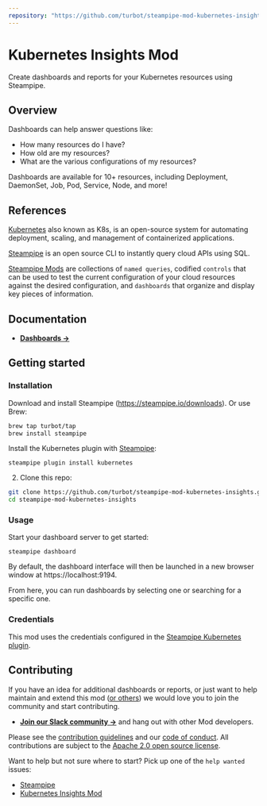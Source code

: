 ```yaml
---
repository: "https://github.com/turbot/steampipe-mod-kubernetes-insights"
---
```


# Kubernetes Insights Mod

Create dashboards and reports for your Kubernetes resources using Steampipe.

<!-- TO DO -->

## Overview

Dashboards can help answer questions like:

- How many resources do I have?
- How old are my resources?
- What are the various configurations of my resources?

Dashboards are available for 10+ resources, including Deployment, DaemonSet, Job, Pod, Service, Node, and more!

<!-- TO DO -->

## References

[Kubernetes](https://kubernetes.io/) also known as K8s, is an open-source system for automating deployment, scaling, and management of containerized applications.

[Steampipe](https://steampipe.io) is an open source CLI to instantly query cloud APIs using SQL.

[Steampipe Mods](https://steampipe.io/docs/reference/mod-resources#mod) are collections of `named queries`, codified `controls` that can be used to test the current configuration of your cloud resources against the desired configuration, and `dashboards` that organize and display key pieces of information.

## Documentation

- **[Dashboards →](https://hub.steampipe.io/mods/turbot/kubernetes_insights/dashboards)**

## Getting started

### Installation

Download and install Steampipe (https://steampipe.io/downloads). Or use Brew:

```sh
brew tap turbot/tap
brew install steampipe
```

Install the Kubernetes plugin with [Steampipe](https://steampipe.io):

```shell
steampipe plugin install kubernetes
```

2. Clone this repo:

```sh
git clone https://github.com/turbot/steampipe-mod-kubernetes-insights.git
cd steampipe-mod-kubernetes-insights
```

### Usage

Start your dashboard server to get started:

```shell
steampipe dashboard
```

By default, the dashboard interface will then be launched in a new browser window at https://localhost:9194.

From here, you can run dashboards by selecting one or searching for a specific one.

### Credentials

This mod uses the credentials configured in the [Steampipe Kubernetes plugin](https://hub.steampipe.io/plugins/turbot/kubernetes).

## Contributing

If you have an idea for additional dashboards or reports, or just want to help maintain and extend this mod ([or others](https://github.com/topics/steampipe-mod)) we would love you to join the community and start contributing.

- **[Join our Slack community →](https://steampipe.io/community/join)** and hang out with other Mod developers.

Please see the [contribution guidelines](https://github.com/turbot/steampipe/blob/main/CONTRIBUTING.md) and our [code of conduct](https://github.com/turbot/steampipe/blob/main/CODE_OF_CONDUCT.md). All contributions are subject to the [Apache 2.0 open source license](https://github.com/turbot/steampipe-mod-kubernetes-insights/blob/main/LICENSE).

Want to help but not sure where to start? Pick up one of the `help wanted` issues:

- [Steampipe](https://github.com/turbot/steampipe/labels/help%20wanted)
- [Kubernetes Insights Mod](https://github.com/turbot/steampipe-mod-kubernetes-insights/labels/help%20wanted)
